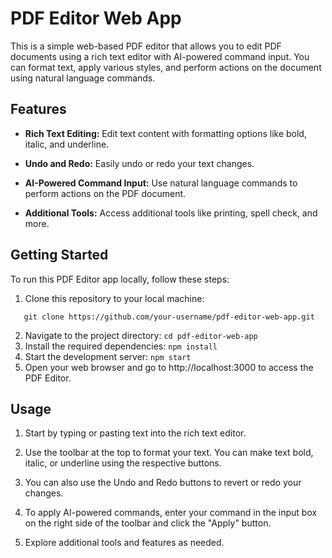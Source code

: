 # PDF Editor Web App

This is a simple web-based PDF editor that allows you to edit PDF documents using a rich text editor with AI-powered command input. You can format text, apply various styles, and perform actions on the document using natural language commands.

## Features

- **Rich Text Editing:** Edit text content with formatting options like bold, italic, and underline.

- **Undo and Redo:** Easily undo or redo your text changes.

- **AI-Powered Command Input:** Use natural language commands to perform actions on the PDF document.

- **Additional Tools:** Access additional tools like printing, spell check, and more.

## Getting Started

To run this PDF Editor app locally, follow these steps:

1. Clone this repository to your local machine:
```
   git clone https://github.com/your-username/pdf-editor-web-app.git
```
2. Navigate to the project directory:
```cd pdf-editor-web-app```
3. Install the required dependencies:
```npm install ```
4. Start the development server:
``` npm start ```
5. Open your web browser and go to http://localhost:3000 to access the PDF Editor.

## Usage

1. Start by typing or pasting text into the rich text editor.

2. Use the toolbar at the top to format your text. You can make text bold, italic, or underline using the respective buttons.

3. You can also use the Undo and Redo buttons to revert or redo your changes.

4. To apply AI-powered commands, enter your command in the input box on the right side of the toolbar and click the "Apply" button.

5. Explore additional tools and features as needed.
